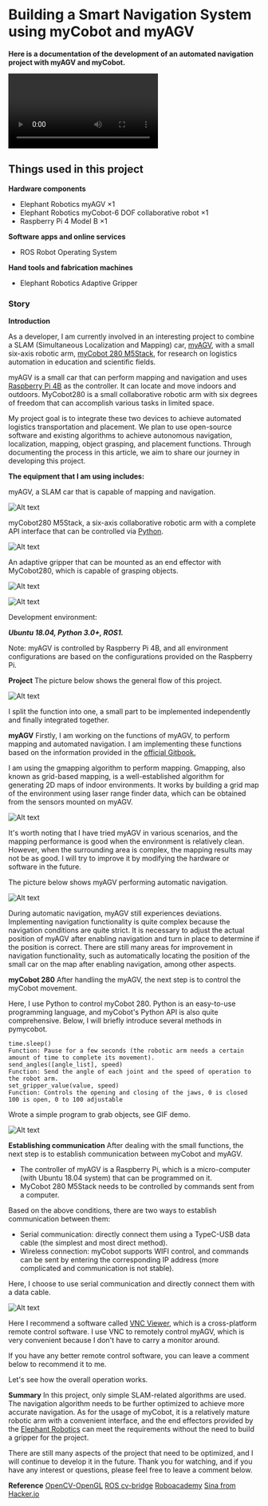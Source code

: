 # Building a Smart Navigation System using myCobot and myAGV
**Here is a documentation of the development of an automated navigation project with myAGV and myCobot.**

<video src="img/1-1_iJUKb4rWn0.mp4" controls title="Title"></video>

## Things used in this project
**Hardware components**
* Elephant Robotics myAGV ×1	
* Elephant Robotics myCobot-6 DOF collaborative robot ×1	
* Raspberry Pi 4 Model B ×1	

**Software apps and online services**
* ROS Robot Operating System

**Hand tools and fabrication machines**
* Elephant Robotics Adaptive Gripper

### Story

**Introduction**

As a developer, I am currently involved in an interesting project to combine a SLAM (Simultaneous Localization and Mapping) car, [myAGV](https://www.elephantrobotics.com/en/myagv-new-en/), with a small six-axis robotic arm, [myCobot 280 M5Stack](https://www.elephantrobotics.com/en/mycobot-en/), for research on logistics automation in education and scientific fields.

myAGV is a small car that can perform mapping and navigation and uses [Raspberry Pi 4B](https://www.raspberrypi.com/) as the controller. It can locate and move indoors and outdoors. MyCobot280 is a small collaborative robotic arm with six degrees of freedom that can accomplish various tasks in limited space.

My project goal is to integrate these two devices to achieve automated logistics transportation and placement. We plan to use open-source software and existing algorithms to achieve autonomous navigation, localization, mapping, object grasping, and placement functions. Through documenting the process in this article, we aim to share our journey in developing this project.

**The equipment that I am using includes:**

myAGV, a SLAM car that is capable of mapping and navigation.

![Alt text](img/1.jpg)

myCobot280 M5Stack, a six-axis collaborative robotic arm with a complete API interface that can be controlled via [Python](https://www.python.org/).

![Alt text](img/2.jpg)

An adaptive gripper that can be mounted as an end effector with MyCobot280, which is capable of grasping objects.

![Alt text](img/3.jpg)

![Alt text](img/4.jpg)

Development environment:

**_Ubuntu 18.04, Python 3.0+, ROS1._**

Note: myAGV is controlled by Raspberry Pi 4B, and all environment configurations are based on the configurations provided on the Raspberry Pi.

**Project**
The picture below shows the general flow of this project.

![Alt text](img/5.jpg)

I split the function into one, a small part to be implemented independently and finally integrated together.

**myAGV**
Firstly, I am working on the functions of myAGV, to perform mapping and automated navigation. I am implementing these functions based on the information provided in the [official Gitbook.](https://docs.elephantrobotics.com/docs/gitbook-en/13-AdvancedKit/13.2MobileCompoundRobot/13.2.1quickstart.html)

I am using the gmapping algorithm to perform mapping. Gmapping, also known as grid-based mapping, is a well-established algorithm for generating 2D maps of indoor environments. It works by building a grid map of the environment using laser range finder data, which can be obtained from the sensors mounted on myAGV.

![Alt text](https://hackster.imgix.net/uploads/attachments/1562665/gmapping_XocZDjaYZj.gif?auto%253Dcompress%2526gifq%253D35%2526w%253D740%2526h%253D555%2526fit%253Dmax%2526fm%253Dmp4)

It's worth noting that I have tried myAGV in various scenarios, and the mapping performance is good when the environment is relatively clean. However, when the surrounding area is complex, the mapping results may not be as good. I will try to improve it by modifying the hardware or software in the future.

The picture below shows myAGV performing automatic navigation.

![Alt text](https://hackster.imgix.net/uploads/attachments/1562666/nav_k6xpNjY5SQ.gif?auto%253Dcompress%2526gifq%253D35%2526w%253D740%2526h%253D555%2526fit%253Dmax%2526fm%253Dmp4)

During automatic navigation, myAGV still experiences deviations. Implementing navigation functionality is quite complex because the navigation conditions are quite strict. It is necessary to adjust the actual position of myAGV after enabling navigation and turn in place to determine if the position is correct. There are still many areas for improvement in navigation functionality, such as automatically locating the position of the small car on the map after enabling navigation, among other aspects.

**myCobot 280**
After handling the myAGV, the next step is to control the myCobot movement.

Here, I use Python to control myCobot 280. Python is an easy-to-use programming language, and myCobot's Python API is also quite comprehensive. Below, I will briefly introduce several methods in pymycobot.
```
time.sleep()
Function: Pause for a few seconds (the robotic arm needs a certain amount of time to complete its movement).
send_angles([angle_list], speed)
Function: Send the angle of each joint and the speed of operation to the robot arm.
set_gripper_value(value, speed)
Function: Controls the opening and closing of the jaws, 0 is closed 100 is open, 0 to 100 adjustable
```
Wrote a simple program to grab objects, see GIF demo.

![Alt text](https://hackster.imgix.net/uploads/attachments/1562668/mycobot_5tp7IOAkrN.gif?auto%253Dcompress%2526gifq%253D35%2526w%253D740%2526h%253D555%2526fit%253Dmax%2526fm%253Dmp4)

**Establishing communication**
After dealing with the small functions, the next step is to establish communication between myCobot and myAGV.

* The controller of myAGV is a Raspberry Pi, which is a micro-computer (with Ubuntu 18.04 system) that can be programmed on it.
* MyCobot 280 M5Stack needs to be controlled by commands sent from a computer.

Based on the above conditions, there are two ways to establish communication between them:

* Serial communication: directly connect them using a TypeC-USB data cable (the simplest and most direct method).
* Wireless connection: myCobot supports WIFI control, and commands can be sent by entering the corresponding IP address (more complicated and communication is not stable).

Here, I choose to use serial communication and directly connect them with a data cable.

![Alt text](img/6.jpg)

Here I recommend a software called [VNC Viewer](https://www.realvnc.com/en/connect/download/viewer/), which is a cross-platform remote control software. I use VNC to remotely control myAGV, which is very convenient because I don't have to carry a monitor around.

If you have any better remote control software, you can leave a comment below to recommend it to me.

Let's see how the overall operation works.

**Summary**
In this project, only simple SLAM-related algorithms are used. The navigation algorithm needs to be further optimized to achieve more accurate navigation. As for the usage of myCobot, it is a relatively mature robotic arm with a convenient interface, and the end effectors provided by the [Elephant Robotics](https://www.elephantrobotics.com/en/) can meet the requirements without the need to build a gripper for the project.

There are still many aspects of the project that need to be optimized, and I will continue to develop it in the future. Thank you for watching, and if you have any interest or questions, please feel free to leave a comment below.

**Reference**
[OpenCV-OpenGL](https://docs.opencv.org/3.4/d2/d3c/group__core__opengl.html)
[ROS cv-bridge](http://wiki.ros.org/cv_bridge)
[Roboacademy](https://robocademy.com/)
[Sina from Hacker.io](https://www.hackster.io/kehu199910)